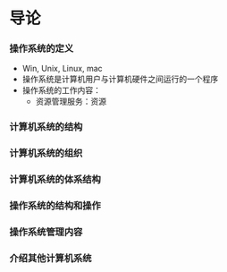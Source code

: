 # 导论

### 操作系统的定义

- Win, Unix, Linux, mac
- 操作系统是计算机用户与计算机硬件之间运行的一个程序
- 操作系统的工作内容：
  - 资源管理服务：资源

### 计算机系统的结构

### 计算机系统的组织

### 计算机系统的体系结构

### 操作系统的结构和操作

### 操作系统管理内容

### 介绍其他计算机系统